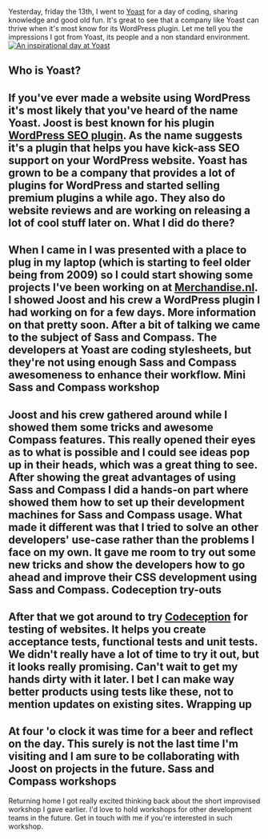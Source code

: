 Yesterday, friday the 13th, I went to [Yoast](http://yoast.com "Yoast") for a day of coding, sharing knowledge and good old fun. It's great to see that a company like Yoast can thrive when it's most know for its WordPress plugin. Let me tell you the impressions I got from Yoast, its people and a non standard environment. [![An inspirational day at Yoast](/articles/an-inspirational-day-at-yoast.jpg)](http://www.gayadesign.com/articles/an-inspirational-day-at-yoast/)<span id="more-1293"></span>

Who is Yoast?
-------------

 If you've ever made a website using WordPress it's most likely that you've heard of the name Yoast. Joost is best known for his plugin [WordPress SEO plugin](http://yoast.com/wordpress/seo/ "WordPress SEO Plugin"). As the name suggests it's a plugin that helps you have kick-ass SEO support on your WordPress website. Yoast has grown to be a company that provides a lot of plugins for WordPress and started selling premium plugins a while ago. They also do website reviews and are working on releasing a lot of cool stuff later on. What I did do there?
--------------------

 When I came in I was presented with a place to plug in my laptop (which is starting to feel older being from 2009) so I could start showing some projects I've been working on at [Merchandise.nl](http://www.merchandise.nl "The place I work at: Merchandise.nl"). I showed Joost and his crew a WordPress plugin I had working on for a few days. More information on that pretty soon. After a bit of talking we came to the subject of Sass and Compass. The developers at Yoast are coding stylesheets, but they're not using enough Sass and Compass awesomeness to enhance their workflow. Mini Sass and Compass workshop
------------------------------

 Joost and his crew gathered around while I showed them some tricks and awesome Compass features. This really opened their eyes as to what is possible and I could see ideas pop up in their heads, which was a great thing to see. After showing the great advantages of using Sass and Compass I did a hands-on part where showed them how to set up their development machines for Sass and Compass usage. What made it different was that I tried to solve an other developers' use-case rather than the problems I face on my own. It gave me room to try out some new tricks and show the developers how to go ahead and improve their CSS development using Sass and Compass. Codeception try-outs
--------------------

 After that we got around to try [Codeception](http://codeception.com/ "Codeception") for testing of websites. It helps you create acceptance tests, functional tests and unit tests. We didn't really have a lot of time to try it out, but it looks really promising. Can't wait to get my hands dirty with it later. I bet I can make way better products using tests like these, not to mention updates on existing sites. Wrapping up
-----------

 At four 'o clock it was time for a beer and reflect on the day. This surely is not the last time I'm visiting and I am sure to be collaborating with Joost on projects in the future. Sass and Compass workshops
--------------------------

 Returning home I got really excited thinking back about the short improvised workshop I gave earlier. I'd love to hold workshops for other development teams in the future. Get in touch with me if you're interested in such workshop.